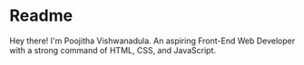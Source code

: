 # Readme
Hey there! I'm Poojitha Vishwanadula.
An aspiring Front-End Web Developer with a strong command of HTML, CSS, and JavaScript. 
